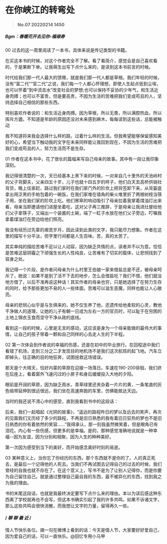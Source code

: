 # 在你峡江的转弯处

>#### No.07 20220214 1450

##### Bgm：春暖花开去见你-福禄寿

00
过去的这一周里阅读了一本书，具体来说是传记类型的书籍。


在买这本书的时候，对这个作者完全不了解。看了看简介，感觉会是自己喜欢看的，于是果断下单。让我萌生出写下点什么来的，是读到这本书前言的时候。


时代给我们那一代人最大的馈赠，就是我们那一代人都是草根。我们年轻的时候，没有“富二代”“官二代”之说，我们每一个人都心怀理想，即使人生起点低到尘埃，也可以怀着“到中流击水”改变社会的梦想;也可以保持不妥协的少年气，和生活近身肉搏；也可以不富贵，但是要高贵，不因为生活的苦难把我们变成苟且的人，坚持选择自己相信的那些东西。


特别喜欢作者说的：和生活近身肉搏。因为草根，所以无畏，所以满腔热血，所以挥斥方遒。不知道是年龄的原因还没对未来感到麻木，每每读到这些话，总能被触动
 

我不知道将来我会选择什么样的路，过着什么样的生活。但我希望能够保留感知美好的心，希望当下触动我的文字在未来同样能让我回到现在，不因为生活的苦难把我们变成苟且的人，努力生活而不是生存。
 


01
作者在这本书中，花了很长的篇幅来写自己母亲的故事。其中有一段让我印象深刻。

我记得很清楚的一次，天已经基本上黑下来的时候，一对来自几十里外的天池岭村的父子背脚夫，父亲四五十岁，儿子也就十四五岁的样子，他们白天去高桥供销社背货，晚上往家赶，路过我们家时在我们家门外的阶坎上把背签卸下来，从背篓底拿出用泛黑的手帕包着的一碗饭，在我们家堆在墙角的柴火堆里折了两根树枝当筷子用，坐在我们家的阶坎上吃。他们窸窣的响动吸引了母亲拉着我掌着煤油灯出来看，母亲当即邀请他们进屋坐着吃，这对父子再三推辞，于是母亲让我进灶屋给他们父子拿筷子，又端出一个装酱的土碗，端了一缸子水放在他们父子旁边，叮嘱我拿着煤油灯在旁边给他们照亮。

我没有经历过先辈的艰苦岁月，因此读到此类的文字，我只能尽力想象。作者在这里的描写十分平淡，但字里行间都是人生百味。苦，真的太苦了。
 
其实单纯的描绘苦难不足以让人动容，因为缺乏共情的点，读者并不以为意。恰恰是苦难这层阴霾之下顽强生长的人性纯良，让苦难有了切实的载体，让悲悯找到了容身之处。
 
我记得一个片段，是作者问母亲为什么村里王伯娘一家来借盐总是不还，被母亲呵斥了，她说：如果不是到了活不下去的地步，怎么会借盐吃？我们不借，他们就没地方借了，以后不准再说这种话！其实作者的母亲也穷，只是她选择了在努力生存的同时，给予那些更加不易的人一些体面。苦难可以滋生恶魔，同样也能让人心敞亮。


母亲的悲悯心似乎是与生俱来的，她不仅生养了他，还遗传给他柔软的心灵，教他干净做人的道理，让她的儿子有朝一日成为左右一方的官员时，可以耻于在穷困的土地上锦衣玉食而坚守干净从政的底线。


看到这一段的时候，心里是无言的感动，这应该是身为一个母亲能做的最伟大的事情，让自己的孩子带着一颗和自己同样的心去走人生的下半程。



02
第一次体会到作者说的幸福的伤感，还是在初中的毕业旅行。在回程途中我们看错了机场，走到三分之二才发现目的地机场不是我们这次航班的起飞地。汽车立即掉头，往正确的目的地狂奔，试图拯救这场错误。
 
那天是个大晴天，恰好内蒙的草原在迎接一场落日。车速在190-200徘徊，我们挤在后座上，看着窗外飞速闪过的小房子和身后缓缓投入大地的夕阳。
 
 
 
眼前是开阔的草原，因为缺乏雨水，青草绿里还夹杂着一片片的黄，一条笔直的灰色缎带延伸到很远很远，我们坐在高速奔跑的车里，仿佛能抵达天边。
 
当时的我还说不清心中的感受，直到我看到书中的这段话：


后来，我们一起唱起《光阴的故事》，“遥远的路程昨日的梦以及远去的笑声，再次的见面我们又历经了多少的路程，不再是旧日熟悉的我有着旧日狂热的梦也不是旧日熟悉的你有着依然的笑容……”我得承认，那一刻我虽然微笑着，但是眼角已有泪花。内心有一些伤感，但更多的是幸福。是的，那种感觉准确地说就是一种幸福--因为友谊，因为分别和相聚，因为人生的种种美好。

第一次因为感受到当下的美好，而开始感念美好时刻的易逝。

03
某种意义上，当你忘了你经历的东西，那个东西就不是你的了。人的真正死去，是最后一个记得他的人死去。当我们不再试图去记得自己的过去的时候，我们曾经的自我也就不存在了。在这个意义上，写书不是为了让别人记得你，而是你要为自己留住自己。就是通过整理自己最自我的东西，最不被异化的东西，找到我之为我的理由。


书的末尾这段话，也就是我最终决定要写下点什么来的理由。本以为读后感这种东西离了学校就再也不会写，但这本书确实引起了我的许多共鸣，如果不诉诸文字，那么这些共鸣会很快消散，而我想让文字的力量，留得再久一些。


#### / *聊 聊 最 近* /
情人节快乐各位。摘一句在微博上看到的话：今天是情人节，大家要好好爱自己，因为爱自己的话，可以一直快乐。@回忆专用小马甲